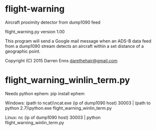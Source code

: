 # flight-warning
Aircraft proximity detector from dump1090 feed

flight_warning.py
version 1.00

This program will send a Google mail message when an ADS-B data feed from
a dump1090 stream detects an aircraft within a set distance of a geographic point.

Copyright (C) 2015 Darren Enns <darethehair@gmail.com>

# flight_warning_winlin_term.py
Needs python ephem:
pip install ephem

Windows:
(path to ncat)\ncat.exe (ip of dump1090 host) 30003 | (path to python 2.7)\python.exe flight_warning_winlin_term.py

Linux:
nc (ip of dump1090 host) 30003 | python flight_warning_winlin_term.py
